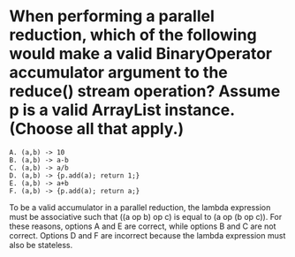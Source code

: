 # When performing a parallel reduction, which of the following would make a valid BinaryOperator<Integer> accumulator argument to the reduce() stream operation? Assume p is a valid ArrayList<Integer> instance. (Choose all that apply.)
    A. (a,b) -> 10
    B. (a,b) -> a-b
    C. (a,b) -> a/b
    D. (a,b) -> {p.add(a); return 1;}
    E. (a,b) -> a+b
    F. (a,b) -> {p.add(a); return a;}

To be a valid accumulator in a parallel reduction, the lambda expression must be associative such that ((a op b) op c) is equal to (a op (b op c)).
For these reasons, options A and E are correct, while options B and C are not correct.
Options D and F are incorrect because the lambda expression must also be stateless.